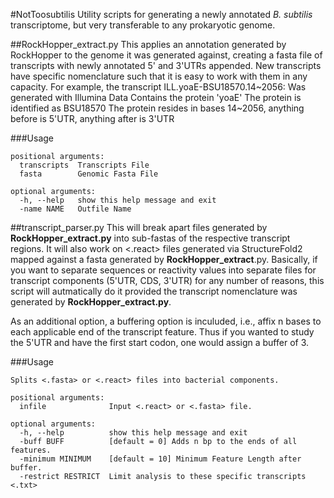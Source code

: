 #NotToosubtilis
Utility scripts for generating a newly annotated _B. subtilis_ transcriptome, but very transferable to any prokaryotic genome.

##RockHopper_extract.py
This applies an annotation generated by RockHopper to the genome it was generated against, creating a fasta file of 
transcripts with newly annotated 5' and 3'UTRs appended. New transcripts have specific nomenclature such that it is easy to work 
with them in any capacity. For example, the transcript ILL.yoaE-BSU18570.14~2056:
   Was generated with Illumina Data
   Contains the protein 'yoaE'
   The protein is identified as BSU18570
   The protein resides in bases 14~2056, anything before is 5'UTR, anything after is 3'UTR

###Usage

```
positional arguments:
  transcripts  Transcripts File
  fasta        Genomic Fasta File

optional arguments:
  -h, --help   show this help message and exit
  -name NAME   Outfile Name
```

##transcript_parser.py
This will break apart files generated by **RockHopper_extract.py** into sub-fastas of the respective transcript regions. It will
also work on <.react> files generated via StructureFold2 mapped against a fasta generated by **RockHopper_extract**.py. Basically, 
if you want to separate sequences or reactivity values into separate files for transcript components (5'UTR, CDS, 3'UTR) for any number
of reasons, this script will autmatically do it provided the transcript nomenclature was generated by **RockHopper_extract.py**.

As an additional option, a buffering option is inculuded, i.e., affix n bases to each applicable end of the transcript feature. Thus if you wanted
to study the 5'UTR and have the first start codon, one would assign a buffer of 3. 

###Usage

```
Splits <.fasta> or <.react> files into bacterial components.

positional arguments:
  infile              Input <.react> or <.fasta> file.

optional arguments:
  -h, --help          show this help message and exit
  -buff BUFF          [default = 0] Adds n bp to the ends of all features.
  -minimum MINIMUM    [default = 10] Minimum Feature Length after buffer.
  -restrict RESTRICT  Limit analysis to these specific transcripts <.txt>

```

